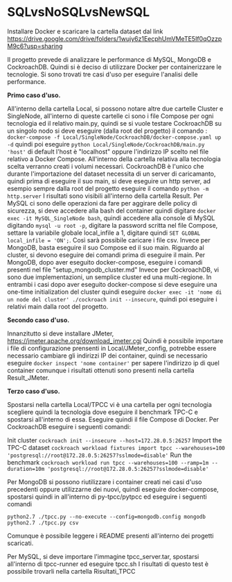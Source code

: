 # SQLvsNoSQLvsNewSQL

Installare Docker e scaricare la cartella dataset dal link https://drive.google.com/drive/folders/1wujy6z1EecphUmVMeTE5If0qOzzpM9c6?usp=sharing

Il progetto prevede di analizzare le performance di MySQL, MongoDB e CockroachDB. 
Quindi si è deciso di utilizzare Docker per containerizzare le tecnologie.
Si sono trovati tre casi d'uso per eseguire l'analisi delle performance.

**Primo caso d'uso.**

All'interno della cartella Local, si possono notare altre due cartelle Cluster e SingleNode, all'interno di queste cartelle 
ci sono i file Compose per ogni tecnologia ed il relativo main.py, quindi se si vuole testare CockroachDB su un singolo nodo si deve 
eseguire (dalla root del progetto) il comando : `docker-compose -f Local/SingleNode/CockroachDB/docker-compose.yaml up -d` quindi 
poi eseguire `python Local/SingleNode/CockroachDB/main.py 'host'` di default l'host è "localhost" oppure l'indirizzo IP scelto nel file relativo a Docker Compose.
All'interno della cartella relativa alla tecnologia scelta verranno creati i volumi necessari.
CockroachDB è l'unico che durante l'importazione del dataset necessita di un server di caricamanto, quindi prima di eseguire 
il suo main, si deve eseguire un http server, ad esempio sempre dalla root del progetto eseguire il comando `python -m http.server` 
I risultati sono visibili all'interno della cartella Result.
Per MySQL ci sono delle operazioni da fare per aggirare delle policy di sicurezza, si deve accedere alla bash del container quindi digitare `docker exec -it MySQL_SingleNode bash`, quindi accedere
alla console di MySQL digitando `mysql -u root -p`, digitare la password scritta nel file Compose, settare la variabile globale
local_infile a 1, digitare quindi `SET GLOBAL local_infile = 'ON';`. Così sarà possibile caricare i file csv.
Invece per MongoDB, basta eseguire il suo Compose ed il suo main.
Riguardo al cluster, si devono eseguire dei comandi prima di eseguire il main.
Per MongoDB, dopo aver eseguito docker-compose, eseguire i comandi presenti nel file "setup_mongodb_cluster.md"
Invece per CockroachDB, vi sono due implementazioni, un semplice cluster ed una multi-regione. In entrambi i casi
dopo aver eseguito docker-compose si deve eseguire una one-time initialization del cluster 
quindi eseguire `docker exec -it 'nome di un node del cluster' ./cockroach init --insecure`, quindi poi eseguire i relativi main
dalla root del progetto.

**Secondo caso d'uso.**

Innanzitutto si deve installare JMeter, https://jmeter.apache.org/download_jmeter.cgi
Quindi è possibile importare i file di configurazione prensenti in Local/JMeter_config, potrebbe essere necessario
cambiare gli indirizzi IP dei container, quindi se necessario eseguire `docker inspect 'nome container'` per sapere l'indirizzo ip di quel container
comunque i risultati ottenuti sono presenti nella cartella Result_JMeter.

**Terzo caso d'uso.**

Spostarsi nella cartella Local/TPCC vi è una cartella per ogni tecnologia scegliere quindi la tecnologia dove eseguire 
il benchmark TPC-C e spostarsi all'interno di essa. Eseguire quindi il file Compose di Docker.
Per CockroachDB eseguire i seguenti comandi: 

Init cluster
`cockroach init --insecure --host=172.28.0.5:26257`
Import the TPC-C dataset
`cockroach workload fixtures import tpcc --warehouses=100 'postgresql://root@172.28.0.5:26257?sslmode=disable'`
Run the benchmark
`cockroach workload run tpcc --warehouses=100 --ramp=1m --duration=10m 'postgresql://root@172.28.0.5:26257?sslmode=disable'`

Per MongoDB si possono riutilizzare i container creati nei casi d'uso precedenti oppure utilizzarne dei nuovi, quindi 
eseguire docker-compose, spostarsi quindi in all'interno di py-tpcc/pytpcc ed eseguire i seguenti comandi

`python2.7 ./tpcc.py --no-execute --config=mongodb.config mongodb`
`python2.7 ./tpcc.py csv`

Comunque è possibile leggere i README presenti all'interno dei progetti scaricati.

Per MySQL, si deve importare l'immagine tpcc_server.tar, spostarsi all'interno di tpcc-runner ed eseguire tpcc.sh
I risultati di questo test è possibile trovarli nella cartella Risultati_TPCC
